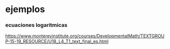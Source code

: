 
# ejemplos


### ecuaciones logaritmicas
https://www.montereyinstitute.org/courses/DevelopmentalMath/TEXTGROUP-15-19_RESOURCE/U18_L4_T1_text_final_es.html


